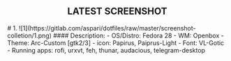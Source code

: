 <h2 align="center">LATEST SCREENSHOT</h2>
# 1. 
![1](https://gitlab.com/aspari/dotfiles/raw/master/screenshot-colletion/1.png)
#### Description:
- OS/Distro: Fedora 28
- WM: Openbox
- Theme: Arc-Custom [gtk2/3]
- icon: Papirus, Paiprus-Light
- Font: VL-Gotic
- Running apps: rofi, urxvt, feh, thunar, audacious, telegram-desktop
